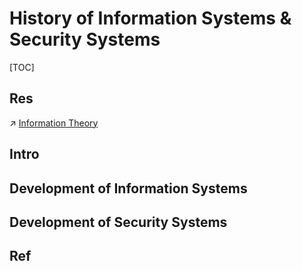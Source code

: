 # History of Information Systems & Security Systems

[TOC]



## Res
↗ [Information Theory](../🧮%20Math%20&%20Theoretical%20Computer%20Science%20(TCS)/Information%20Theory/Information%20Theory.md)



## Intro


## Development of Information Systems



## Development of Security Systems


## Ref

